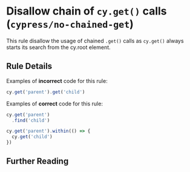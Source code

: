 # Disallow chain of `cy.get()` calls (`cypress/no-chained-get`)

<!-- end auto-generated rule header -->
This rule disallow the usage of chained `.get()` calls as `cy.get()` always starts its search from the cy.root element.

## Rule Details

Examples of **incorrect** code for this rule:

```js
cy.get('parent').get('child')
```

Examples of **correct** code for this rule:

```js
cy.get('parent')
  .find('child')
```

```js
cy.get('parent').within(() => {
  cy.get('child')
})
```

## Further Reading

